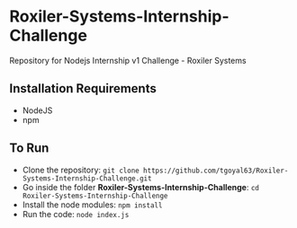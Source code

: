 # Roxiler-Systems-Internship-Challenge
Repository for Nodejs Internship v1 Challenge - Roxiler Systems

## Installation Requirements
- NodeJS
- npm

## To Run

- Clone the repository: ```git clone https://github.com/tgoyal63/Roxiler-Systems-Internship-Challenge.git```
- Go inside the folder __Roxiler-Systems-Internship-Challenge__: ```cd Roxiler-Systems-Internship-Challenge```
- Install the node modules: ```npm install```
- Run the code: ```node index.js```

